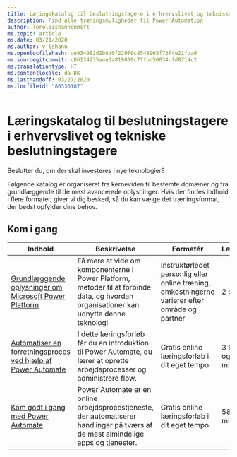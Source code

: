 ```yaml
---
title: Læringskatalog til beslutningstagere i erhvervslivet og tekniske beslutningstagere
description: Find alle træningsmuligheder til Power Automation
author: loreleishannonmsft
ms.topic: article
ms.date: 03/21/2020
ms.author: v-lshann
ms.openlocfilehash: de934982d2b8d0f229f0c8548965f73f4e21fbad
ms.sourcegitcommit: c86134235a4e3a819800c77fbc50034cfd8714c2
ms.translationtype: HT
ms.contentlocale: da-DK
ms.lasthandoff: 03/27/2020
ms.locfileid: "80330107"
---
```

# <a name="business-and-technical-decision-makers-learning-catalog"></a>Læringskatalog til beslutningstagere i erhvervslivet og tekniske beslutningstagere

Beslutter du, om der skal investeres i nye teknologier? 

Følgende katalog er organiseret fra kerneviden til bestemte domæner og fra grundlæggende til de mest avancerede oplysninger. Hvis der findes indhold i flere formater, giver vi dig besked, så du kan vælge det træningsformat, der bedst opfylder dine behov. 

## <a name="get-started"></a>Kom i gang<a name="get-started"></a>
|Indhold  |Beskrivelse | Formatér  | Længde   |
|-----------------------------------------------------------------------------------------------------------------------------|------------------------------------------------------------------------------------------------------------------------|--------------------------------------------------------------------------------|--------------------|
| [Grundlæggende oplysninger om Microsoft Power Platform](https://docs.microsoft.com/learn/certifications/courses/pl-900t00)                  | Få mere at vide om komponenterne i Power Platform, metoder til at forbinde data, og hvordan organisationer kan udnytte denne teknologi | Instruktørledet personlig eller online træning, omkostningerne varierer efter område og partner | 2 dage             |
| [Automatiser en forretningsproces ved hjælp af Power Automate](https://docs.microsoft.com/learn/paths/automate-process-power-automate/) | I dette læringsforløb får du en introduktion til Power Automate, du lærer at oprette arbejdsprocesser og administrere flow.  | Gratis online læringsforløb i dit eget tempo                                          | 3 timer og 11 minutter |
| [Kom godt i gang med Power Automate](https://docs.microsoft.com/learn/modules/get-started-flows/)                              | Power Automate er en online arbejdsprocestjeneste, der automatiserer handlinger på tværs af de mest almindelige apps og tjenester.          | Gratis online læringsforløb i dit eget tempo                                          | 58 minutter         |